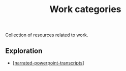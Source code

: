 ﻿---
title: Work categories
---
Collection of resources related to work.


## Exploration

- [[narrated-powerpoint-transcripts]]

[//begin]: # "Autogenerated link references for markdown compatibility"
[narrated-powerpoint-transcripts]: exploration/narrated-powerpoint-transcripts "Narrated Powerpoint transcripts"
[//end]: # "Autogenerated link references"
